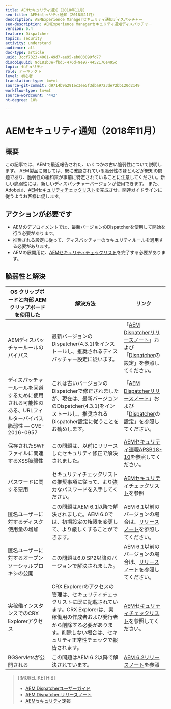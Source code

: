 ```yaml
---
title: AEMセキュリティ通知（2018年11月）
seo-title: AEMセキュリティ通知（2018年11月）
description: AEMExperience Managerセキュリティ通知ディスパッチャー
seo-description: AEMExperience Managerセキュリティ通知ディスパッチャー
version: 6.4
feature: Dispatcher
topics: security
activity: understand
audience: all
doc-type: article
uuid: 3ccf7323-4061-49d7-ae95-eb003099fd77
discoiquuid: 9d181b3e-fbd5-476d-9e97-4452176e495c
topic: セキュリティ
role: アーキテクト
level: 初心者
translation-type: tm+mt
source-git-commit: d9714b9a291ec3ee5f3dba9723de72bb120d2149
workflow-type: tm+mt
source-wordcount: '442'
ht-degree: 18%

---
```



# AEMセキュリティ通知（2018年11月）

## 概要

この記事では、AEMで最近報告された、いくつかの古い脆弱性について説明します。 AEM製品に関しては、既に確認されている脆弱性のほとんどが既知の問題であり、脆弱性の緩和策が事前に特定されていることに注意してください。新しい脆弱性には、新しいディスパッチャーバージョンが使用できます。 また、Adobeは、[AEMセキュリティチェックリスト](https://helpx.adobe.com/jp/experience-manager/6-5/sites/administering/using/security-checklist.html)を完成させ、関連ガイドラインに従うようお客様に促します。

## アクションが必要です

* AEMのデプロイメントでは、最新バージョンのDispatcherを使用して開始を行う必要があります。
* 推奨される設定に従って、ディスパッチャーのセキュリティルールを適用する必要があります。
* AEMの展開用に、[AEMセキュリティチェックリスト](https://helpx.adobe.com/experience-manager/6-5/sites/administering/using/security-checklist.html)を完了する必要があります。

## 脆弱性と解決

| OS クリップボードと内部 AEM クリップボードを使用した     | 解決方法 | リンク |
|-------|------------|-------|
| AEMディスパッチャールールのバイパス | 最新バージョンのDispatcher(4.3.1)をインストールし、推奨されるディスパッチャー設定に従います。 | 「[AEM Dispatcherリリースノート](https://helpx.adobe.com/jp/experience-manager/dispatcher/release-notes.html)」および「[Dispatcher](https://helpx.adobe.com/jp/experience-manager/dispatcher/using/dispatcher-configuration.html)の設定」を参照してください。 |
| ディスパッチャールールを回避するために使用される可能性のある、URLフィルターバイパス脆弱性 — CVE-2016-0957 | これは古いバージョンのDispatcherで修正されましたが、現在は、最新バージョンのDispatcher(4.3.1)をインストールし、推奨されるDispatcher設定に従うことをお勧めします。 | 「[AEM Dispatcherリリースノート](https://helpx.adobe.com/experience-manager/dispatcher/release-notes.html)」および「[Dispatcher](https://helpx.adobe.com/experience-manager/dispatcher/using/dispatcher-configuration.html)の設定」を参照してください。 |
| 保存されたSWFファイルに関連するXSS脆弱性 | この問題は、以前にリリースしたセキュリティ修正で解決されました。 | [AEMセキュリティ速報APSB18-10](https://helpx.adobe.com/security/products/experience-manager/apsb18-10.html)を参照してください。 |
| パスワードに関する悪用 | セキュリティチェックリストの推奨事項に従って、より強力なパスワードを入手してください。 | [AEMセキュリティチェックリスト](https://helpx.adobe.com/experience-manager/6-5/sites/administering/using/security-checklist.html)を参照 |
| 匿名ユーザーに対するディスク使用量の増加 | この問題はAEM 6.1以降で解決されました。AEM 6.0では、初期設定の権限を変更して、より厳しくすることができます。 | AEM 6.1以前のバージョンの場合は、[リリースノート](https://experienceleague.adobe.com/docs/experience-manager-release-information/aem-release-updates/previous-updates/aem-previous-versions.html?lang=ja#previous-updates)を参照してください。 |
| 匿名ユーザーに対するオープンソーシャルプロキシの公開 | この問題は6.0 SP2以降のバージョンで解決されました。 | AEM 6.1以前のバージョンの場合は、[リリースノート](https://helpx.adobe.com/experience-manager/aem-previous-versions.html)を参照してください。 |
| 実稼働インスタンスでのCRX Explorerアクセス | CRX Explorerのアクセスの管理は、セキュリティチェックリストに既に記載されています。CRX Explorerは、実稼働用の作成者および発行者から削除する必要があります。削除しない場合は、セキュリティ正常性チェックで報告されます。 | [AEMセキュリティチェックリスト](https://helpx.adobe.com/jp/experience-manager/6-4/sites/administering/using/security-checklist.html)を参照してください。 |
| BGServletsが公開される | この問題はAEM 6.2以降で解決されています。 | [AEM 6.2リリースノート](https://helpx.adobe.com/jp/experience-manager/6-2/release-notes.html)を参照 |

>[!MORELIKETHIS]
>
>* [AEM Dispatcherユーザーガイド](https://helpx.adobe.com/experience-manager/dispatcher/user-guide.html)
>* [AEM Dispatcher リリースノート](https://helpx.adobe.com/experience-manager/dispatcher/release-notes.html)
>* [AEMセキュリティ速報](https://helpx.adobe.com/security.html#experience-manager)

